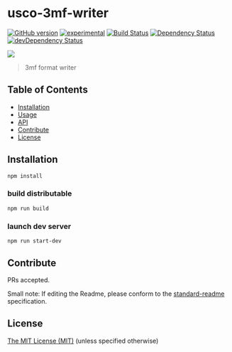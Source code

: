 # usco-3mf-writer

[![GitHub version](https://badge.fury.io/gh/usco%2Fusco-3mf-writer.svg)](https://badge.fury.io/gh/usco%2Fusco-3mf-writer)
[![experimental](http://badges.github.io/stability-badges/dist/experimental.svg)](http://github.com/badges/stability-badges)
[![Build Status](https://travis-ci.org/usco/usco-3mf-writer.svg)](https://travis-ci.org/usco/usco-3mf-writer)
[![Dependency Status](https://david-dm.org/usco/usco-3mf-writer.svg)](https://david-dm.org/usco/usco-3mf-writer)
[![devDependency Status](https://david-dm.org/usco/usco-3mf-writer/dev-status.svg)](https://david-dm.org/usco/usco-3mf-writer#info=devDependencies)

<img src="https://raw.githubusercontent.com/usco/usco-3mf-writer/master/screenshot.png" />


> 3mf format writer



## Table of Contents

- [Installation](#installation)
- [Usage](#usage)
- [API](#api)
- [Contribute](#contribute)
- [License](#license)


## Installation

```
npm install
```

### build distributable

```
npm run build
```

### launch dev server

```
npm run start-dev
```

## Contribute

PRs accepted.

Small note: If editing the Readme, please conform to the [standard-readme](https://github.com/RichardLitt/standard-readme) specification.


## License

[The MIT License (MIT)](https://github.com/usco/usco-3mf-writer/blob/master/LICENSE)
(unless specified otherwise)

